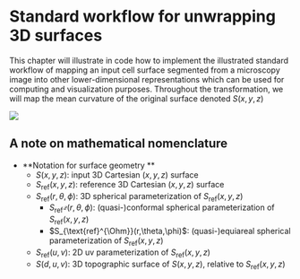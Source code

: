 # Standard workflow for unwrapping 3D surfaces

This chapter will illustrate in code how to implement the illustrated standard workflow of mapping an input cell surface segmented from a microscopy image into other lower-dimensional representations which can be used for computing and visualization purposes. Throughout the transformation, we will map the mean curvature of the original surface denoted $S(x,y,z)$ 

![](../01_introduction/u_unwrap3D_overview.png)


## A note on mathematical nomenclature

- **Notation for surface geometry **
    - $S(x,y,z)$: input 3D Cartesian $(x,y,z)$ surface
    - $S_{\text{ref}}(x,y,z)$: reference 3D Cartesian $(x,y,z)$ surface
    - $S_{\text{ref}}(r,\theta,\phi)$: 3D spherical parameterization of $S_{\text{ref}}(x,y,z)$
        - $S_{\text{ref}^{\mathcal{Q}}}(r,\theta,\phi)$: (quasi-)conformal spherical parameterization of $S_{\text{ref}}(x,y,z)$
        - $S_{\text{ref}^{\Ohm}}(r,\theta,\phi)$: (quasi-)equiareal spherical parameterization of $S_{\text{ref}}(x,y,z)$
    - $S_{\text{ref}}(u,v)$: 2D uv parameterization of $S_{\text{ref}}(x,y,z)$
    - $S(d,u,v)$: 3D topographic surface of $S(x,y,z)$, relative to $S_{\text{ref}}(x,y,z)$